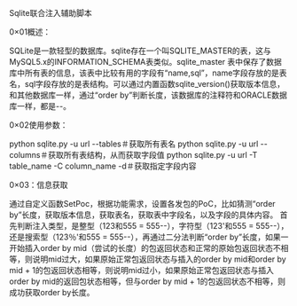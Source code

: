 
Sqlite联合注入辅助脚本

0×01概述：

SQLite是一款轻型的数据库。sqlite存在一个叫SQLITE_MASTER的表，这与MySQL5.x的INFORMATION_SCHEMA表类似。sqlite_master 表中保存了数据库中所有表的信息，该表中比较有用的字段有“name,sql”，name字段存放的是表名，sql字段存放的是表结构。可以通过内置函数sqlite_version()获取版本信息，和其他数据库一样，通过“order by”判断长度，该数据库的注释符和ORACLE数据库一样，都是--。

0×02使用参数：
  
  python sqlite.py -u url --tables＃获取所有表名
  python sqlite.py -u url --columns＃获取所有表结构，从而获取字段值
  python sqlite.py -u url -T table_name -C column_name -d＃获取指定字段内容

0×03：信息获取

通过自定义函数SetPoc，根据功能需求，设置各发包的PoC，比如猜测“order by”长度，获取版本信息，获取表名，获取表中字段名，以及字段的具体内容。
首先判断注入类型，是整型（123和555 = 555--），字符型（123'和555 = 555--），还是搜索型（123％'和555 = 555--），再通过二分法判断“order by”长度，如果一开始插入order by mid（尝试的长度）的包返回状态和正常的原始包返回状态不相等，则说明mid过大，如果原始正常包返回状态与插入的order by mid和order by mid + 1的包返回状态相等，则说明mid过小，如果原始正常包返回状态与插入order by mid的返回包状态相等，但与order by mid + 1的包返回状态不相等，则成功获取order by长度。
